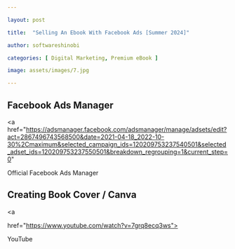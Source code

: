 ```yaml
---

layout: post

title:  "Selling An Ebook With Facebook Ads [Summer 2024]"

author: softwareshinobi

categories: [ Digital Marketing, Premium eBook ]

image: assets/images/7.jpg

---
```


## Facebook Ads Manager

<a href="https://adsmanager.facebook.com/adsmanager/manage/adsets/edit?act=2867496743568500&date=2021-04-18_2022-10-30%2Cmaximum&selected_campaign_ids=120209753237540501&selected_adset_ids=120209753237550501&breakdown_regrouping=1&current_step=0"
> 

Official Facebook Ads Manager

</a>


## Creating Book Cover / Canva


<a

href="https://www.youtube.com/watch?v=7grq8ecq3ws"> 

YouTube

</a>

